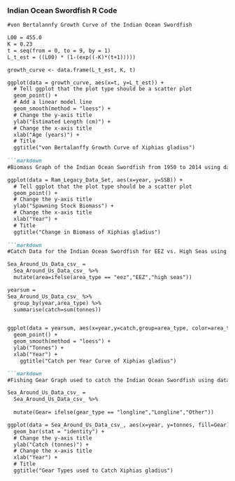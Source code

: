 ### Indian Ocean Swordfish R Code

```markdown 
#von Bertalannfy Growth Curve of the Indian Ocean Swordfish

L00 = 455.0
K = 0.23
t = seq(from = 0, to = 9, by = 1)
L_t_est = ((L00) * (1-(exp((-K)*(t+1)))))

growth_curve <- data.frame(L_t_est, K, t)

ggplot(data = growth_curve, aes(x=t, y=L_t_est)) + 
  # Tell ggplot that the plot type should be a scatter plot
  geom_point() +
  # Add a linear model line
  geom_smooth(method = "loess") + 
  # Change the y-axis title
  ylab("Estimated Length (cm)") +   
  # Change the x-axis title
  xlab("Age (years)") + 
  # Title
  ggtitle("von Bertalanffy Growth Curve of Xiphias gladius")
  
```markdown 
#Biomass Graph of the Indian Ocean Swordfish from 1950 to 2014 using data from Ram Legacy 

ggplot(data = Ram_Legacy_Data_Set, aes(x=year, y=SSB)) + 
  # Tell ggplot that the plot type should be a scatter plot
  geom_point() +
  # Change the y-axis title
  ylab("Spawning Stock Biomass") +   
  # Change the x-axis title
  xlab("Year") + 
  # Title
  ggtitle("Change in Biomass of Xiphias gladius")
  
```markdown 
#Catch Data for the Indian Ocean Swordfish for EEZ vs. High Seas using data from Sea Around Us

Sea_Around_Us_Data_csv_ =
  Sea_Around_Us_Data_csv_ %>%
  mutate(area=ifelse(area_type == "eez","EEZ","high seas"))

yearsum =
Sea_Around_Us_Data_csv_ %>%
  group_by(year,area_type) %>%
  summarise(catch=sum(tonnes))


ggplot(data = yearsum, aes(x=year,y=catch,group=area_type, color=area_type)) +
  geom_point() + 
  geom_smooth(method = "loess") +
  ylab("Tonnes") + 
  xlab("Year") + 
    ggtitle("Catch per Year Curve of Xiphias gladius") 

```markdown 
#Fishing Gear Graph used to catch the Indian Ocean Swordfish using data from Sea Around Us

Sea_Around_Us_Data_csv_ =
  Sea_Around_Us_Data_csv_ %>%
  
  mutate(Gear= ifelse(gear_type == "longline","Longline","Other"))

ggplot(data = Sea_Around_Us_Data_csv_, aes(x=year, y=tonnes, fill=Gear)) + 
  geom_bar(stat = "identity") +
  # Change the y-axis title
  ylab("Catch (tonnes)") +   
  # Change the x-axis title
  xlab("Year") + 
  # Title
  ggtitle("Gear Types used to Catch Xiphias gladius")
